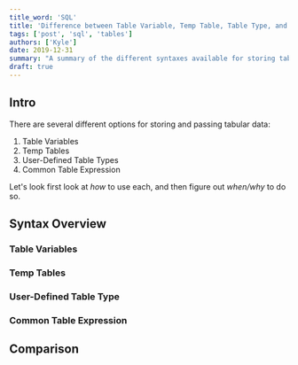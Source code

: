 ```yaml
---
title_word: 'SQL'
title: 'Difference between Table Variable, Temp Table, Table Type, and Common Table Expression'
tags: ['post', 'sql', 'tables']
authors: ['Kyle']
date: 2019-12-31
summary: "A summary of the different syntaxes available for storing tabular data in SQL Server and some advice on when to use each"
draft: true
---
```



## Intro

There are several different options for storing and passing tabular data:

1. Table Variables
2. Temp Tables
3. User-Defined Table Types
4. Common Table Expression

Let's look first look at *how* to use each, and then figure out *when/why* to do so.

## Syntax Overview

### Table Variables

### Temp Tables

### User-Defined Table Type

### Common Table Expression

## Comparison
